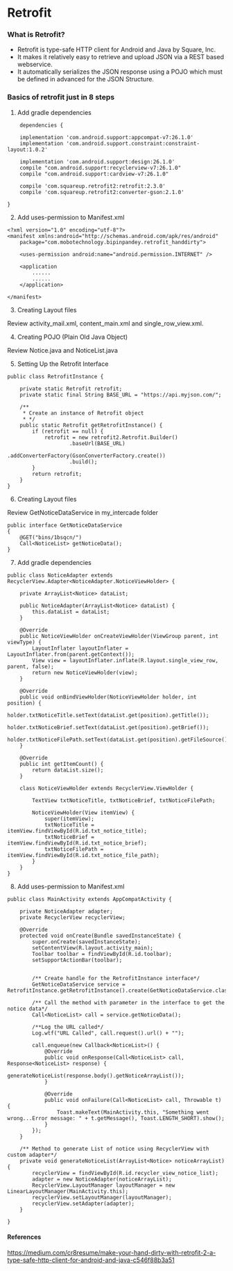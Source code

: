 # Retrofit 

### What is Retrofit?

* Retrofit is type-safe HTTP client for Android and Java by Square, Inc.
* It makes it relatively easy to retrieve and upload JSON via a REST based webservice.
* It automatically serializes the JSON response using a POJO which must be defined in advanced for the JSON Structure.


### Basics of retrofit just in 8 steps

1. Add gradle dependencies
```
    dependencies {
    
    implementation 'com.android.support:appcompat-v7:26.1.0'
    implementation 'com.android.support.constraint:constraint-layout:1.0.2'

    implementation 'com.android.support:design:26.1.0'
    compile "com.android.support:recyclerview-v7:26.1.0"
    compile "com.android.support:cardview-v7:26.1.0"

    compile 'com.squareup.retrofit2:retrofit:2.3.0'
    compile 'com.squareup.retrofit2:converter-gson:2.1.0'

}
```
2. Add uses-permission to Manifest.xml
```
<?xml version="1.0" encoding="utf-8"?>
<manifest xmlns:android="http://schemas.android.com/apk/res/android"
    package="com.mobotechnology.bipinpandey.retrofit_handdirty">

    <uses-permission android:name="android.permission.INTERNET" />

    <application
        ......
        ......
    </application>

</manifest>
```
3. Creating Layout files

Review activity_mail.xml, content_main.xml and single_row_view.xml.

4. Creating POJO (Plain Old Java Object)

Review Notice.java and NoticeList.java

5. Setting Up the Retrofit Interface
```
public class RetrofitInstance {

    private static Retrofit retrofit;
    private static final String BASE_URL = "https://api.myjson.com/";

    /**
     * Create an instance of Retrofit object
     * */
    public static Retrofit getRetrofitInstance() {
        if (retrofit == null) {
            retrofit = new retrofit2.Retrofit.Builder()
                    .baseUrl(BASE_URL)
                    .addConverterFactory(GsonConverterFactory.create())
                    .build();
        }
        return retrofit;
    }
}
```
6. Creating Layout files

Review GetNoticeDataService in my_intercade folder
```
public interface GetNoticeDataService 
{
    @GET("bins/1bsqcn/")
    Call<NoticeList> getNoticeData();
}
```
7. Add gradle dependencies
```
public class NoticeAdapter extends RecyclerView.Adapter<NoticeAdapter.NoticeViewHolder> {

    private ArrayList<Notice> dataList;

    public NoticeAdapter(ArrayList<Notice> dataList) {
        this.dataList = dataList;
    }

    @Override
    public NoticeViewHolder onCreateViewHolder(ViewGroup parent, int viewType) {
        LayoutInflater layoutInflater = LayoutInflater.from(parent.getContext());
        View view = layoutInflater.inflate(R.layout.single_view_row, parent, false);
        return new NoticeViewHolder(view);
    }

    @Override
    public void onBindViewHolder(NoticeViewHolder holder, int position) {
        holder.txtNoticeTitle.setText(dataList.get(position).getTitle());
        holder.txtNoticeBrief.setText(dataList.get(position).getBrief());
        holder.txtNoticeFilePath.setText(dataList.get(position).getFileSource());
    }

    @Override
    public int getItemCount() {
        return dataList.size();
    }

    class NoticeViewHolder extends RecyclerView.ViewHolder {

        TextView txtNoticeTitle, txtNoticeBrief, txtNoticeFilePath;

        NoticeViewHolder(View itemView) {
            super(itemView);
            txtNoticeTitle =  itemView.findViewById(R.id.txt_notice_title);
            txtNoticeBrief =  itemView.findViewById(R.id.txt_notice_brief);
            txtNoticeFilePath =  itemView.findViewById(R.id.txt_notice_file_path);
        }
    }
}
```
8. Add uses-permission to Manifest.xml
```
public class MainActivity extends AppCompatActivity {

    private NoticeAdapter adapter;
    private RecyclerView recyclerView;

    @Override
    protected void onCreate(Bundle savedInstanceState) {
        super.onCreate(savedInstanceState);
        setContentView(R.layout.activity_main);
        Toolbar toolbar = findViewById(R.id.toolbar);
        setSupportActionBar(toolbar);


        /** Create handle for the RetrofitInstance interface*/
        GetNoticeDataService service = RetrofitInstance.getRetrofitInstance().create(GetNoticeDataService.class);

        /** Call the method with parameter in the interface to get the notice data*/
        Call<NoticeList> call = service.getNoticeData();

        /**Log the URL called*/
        Log.wtf("URL Called", call.request().url() + "");

        call.enqueue(new Callback<NoticeList>() {
            @Override
            public void onResponse(Call<NoticeList> call, Response<NoticeList> response) {
                    generateNoticeList(response.body().getNoticeArrayList());
            }

            @Override
            public void onFailure(Call<NoticeList> call, Throwable t) {
                Toast.makeText(MainActivity.this, "Something went wrong...Error message: " + t.getMessage(), Toast.LENGTH_SHORT).show();
            }
        });
    }

    /** Method to generate List of notice using RecyclerView with custom adapter*/
    private void generateNoticeList(ArrayList<Notice> noticeArrayList) {
        recyclerView = findViewById(R.id.recycler_view_notice_list);
        adapter = new NoticeAdapter(noticeArrayList);
        RecyclerView.LayoutManager layoutManager = new LinearLayoutManager(MainActivity.this);
        recyclerView.setLayoutManager(layoutManager);
        recyclerView.setAdapter(adapter);
    }

}
```

#### References
https://medium.com/cr8resume/make-your-hand-dirty-with-retrofit-2-a-type-safe-http-client-for-android-and-java-c546f88b3a51
